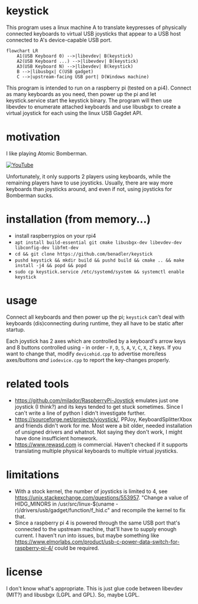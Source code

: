 # keystick

This program uses a linux machine A to translate keypresses of physically connected keyboards to virtual USB joysticks that appear to a USB host connected to A's device-capable USB port.

```mermaid
flowchart LR
    A1(USB Keyboard 0) -->|libevdev| B(keystick)
    A2(USB Keyboard ...) -->|libevdev| B(keystick)
    A3(USB Keyboard N) -->|libevdev| B(keystick)
    B -->|libusbgx| C(USB gadget)
    C -->|upstream-facing USB port| D(Windows machine)
```

This program is intended to run on a raspberry pi (tested on a pi4). Connect as many keyboards as you need, then power up the pi and let keystick.service start the keystick binary. The program will then use libevdev to enumerate attached keyboards and use libusbgx to create a virtual joystick for each using the linux USB Gagdet API.

# motivation

I like playing Atomic Bomberman.

[![YouTube](http://i.ytimg.com/vi/sibYEfad1aQ/hqdefault.jpg)](https://www.youtube.com/watch?v=sibYEfad1aQ?t=43)

Unfortunately, it only supports 2 players using keyboards, while the remaining players have to use joysticks. Usually, there are way more keyboards than joysticks around, and even if not, using joysticks for Bomberman sucks.

# installation (from memory...)

- install raspberrypios on your rpi4
- `apt install build-essential git cmake libusbgx-dev libevdev-dev libconfig-dev libfmt-dev`
- `cd && git clone https://github.com/benadler/keystick`
- `pushd keystick && mkdir build && pushd build && cmake .. && make install -j4 && popd && popd`
- `sudo cp keystick.service /etc/systemd/system && systemctl enable keystick`

# usage

Connect all keyboards and then power up the pi; `keystick` can't deal with keyboards (dis)connecting during runtime, they all have to be static after startup.

Each joystick has 2 axes which are controlled by a keyboard's arrow keys and 8 buttons controlled using - in order - `F`, `D`, `S`, `A`, `V`, `C`, `X`, `Z` keys. If you want to change that, modify `devicehid.cpp` to advertise more/less axes/buttons *and* `iodevice.cpp` to report the key-changes properly.

# related tools

- https://github.com/milador/RaspberryPi-Joystick emulates just one joystick (I think?) and its keys tended to get stuck sometimes. Since I can't write a line of python I didn't investigate further.
- https://sourceforge.net/projects/vjoystick/, PPJoy, KeyboardSplitterXbox and friends didn't work for me. Most were a bit older, needed installation of unsigned drivers and whatnot. Not saying they don't work, I might have done insufficient homework.
- https://www.rewasd.com is commercial. Haven't checked if it supports translating multiple physical keyboards to multiple virtual joysticks.

# limitations

- With a stock kernel, the number of joysticks is limited to 4, see https://unix.stackexchange.com/questions/553957. "Change a value of HIDG_MINORS in /usr/src/linux-$(uname -r)/drivers/usb/gadget/function/f_hid.c" and recompile the kernel to fix that.
- Since a raspberry pi 4 is powered through the same USB port that's connected to the upstream machine, that'll have to supply enough current. I haven't run into issues, but maybe something like https://www.elmorlabs.com/product/usb-c-power-data-switch-for-raspberry-pi-4/ could be required.

# license

I don't know what's appropriate. This is just glue code between libevdev (MIT?) and libusbgx (LGPL and GPL). So, maybe LGPL.
